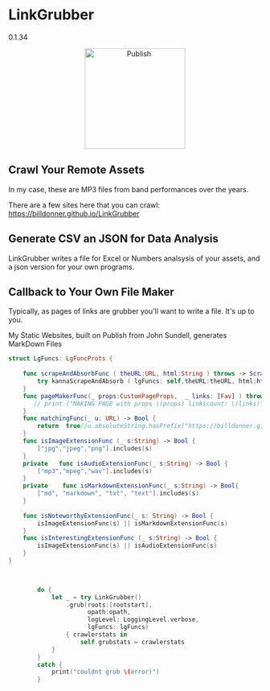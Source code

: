 # LinkGrubber
0.1.34


<p align="center">
<img src="https://billdonner.com/images/fists/fistUp1024x1024.png" width="200" max-width="90%" alt="Publish" />
</p>




## Crawl Your Remote Assets

In my case, these are MP3 files from band performances over the years. 

There are a few sites here that you can crawl:  https://billdonner.github.io/LinkGrubber

## Generate CSV an JSON for Data Analysis

LinkGrubber writes a file for Excel or Numbers analsysis of your assets, and a json version for your own programs.

## Callback to Your Own File Maker

Typically, as pages of links are grubber you'll want to write a file. It's up to you.

My Static Websites, built on Publish from John Sundell, generates MarkDown Files


```swift 
struct LgFuncs: LgFuncProts {
    
    func scrapeAndAbsorbFunc ( theURL:URL, html:String ) throws -> ScrapeAndAbsorbBlock {
        try kannaScrapeAndAbsorb ( lgFuncs: self,theURL:theURL, html:html )
    }
    func pageMakerFunc(_ props:CustomPageProps,  _ links: [Fav] ) throws -> () {
       // print ("MAKING PAGE with props \(props) linkscount: \(links)")
    }
    func matchingFunc(_ u: URL) -> Bool {
        return  true//u.absoluteString.hasPrefix("https://billdonner.github.io/LinkGrubber/")
    }
    func isImageExtensionFunc (_ s:String) -> Bool {
        ["jpg","jpeg","png"].includes(s)
    }
    private   func isAudioExtensionFunc(_ s:String) -> Bool {
        ["mp3","mpeg","wav"].includes(s)
    }
    private    func isMarkdownExtensionFunc(_ s:String) -> Bool{
        ["md", "markdown", "txt", "text"].includes(s)
    }
    
    func isNoteworthyExtensionFunc(_ s: String) -> Bool {
        isImageExtensionFunc(s) || isMarkdownExtensionFunc(s)
    }
    func isInterestingExtensionFunc (_ s:String) -> Bool {
        isImageExtensionFunc(s) || isAudioExtensionFunc(s)
    }
}


  
        do {
            let _ = try LinkGrubber()
                .grub(roots:[rootstart],
                      opath:opath,
                      logLevel: LoggingLevel.verbose,
                      lgFuncs: lgFuncs)
                { crawlerstats in
                    self.grubstats = crawlerstats
            }
        }
        catch {
            print("couldnt grub \(error)")
        }
    
```


